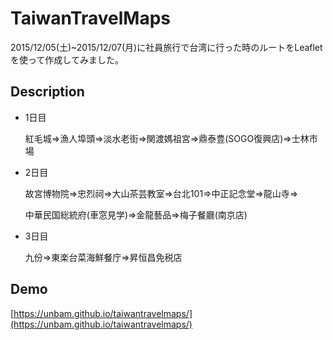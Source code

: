 TaiwanTravelMaps
====

2015/12/05(土)~2015/12/07(月)に社員旅行で台湾に行った時のルートをLeafletを使って作成してみました。

## Description
* 1日目

  紅毛城⇒漁人埠頭⇒淡水老街⇒関渡媽祖宮⇒鼎泰豊(SOGO復興店)⇒士林市場
* 2日目
  
  故宮博物院⇒忠烈祠⇒大山茶芸教室⇒台北101⇒中正記念堂⇒龍山寺⇒
  
  中華民国総統府(車窓見学)⇒金龍藝品⇒梅子餐廳(南京店)
* 3日目
  
  九份⇒東楽台菜海鮮餐庁⇒昇恒昌免税店

## Demo
[https://unbam.github.io/taiwantravelmaps/](https://unbam.github.io/taiwantravelmaps/)

